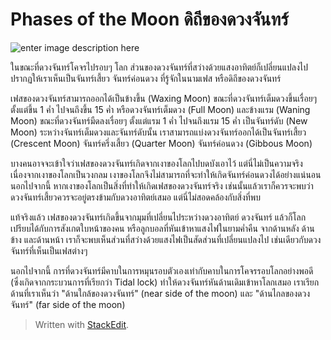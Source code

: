 Phases of the Moon ดิถีของดวงจันทร์
====


![enter image description here](https://scontent.fbkk5-6.fna.fbcdn.net/v/t31.0-8/10855042_316359538574259_9134060319552562396_o.jpg?_nc_cat=101&_nc_ohc=xqm3YTvj1akAQmZlBGZlInztDYsT0X5gB-lxMEkBk7CB3uBzMhQ7Zp2Lw&_nc_ht=scontent.fbkk5-6.fna&oh=15dabfc7954e4e817b0b612669aa1f38&oe=5E6F7BE0)

ในขณะที่ดวงจันทร์โคจรไปรอบๆ โลก ส่วนของดวงจันทร์ที่สว่างด้วยแสงอาทิตย์ก็เปลี่ยนแปลงไป ปรากฏให้เราเห็นเป็นจันทร์เสี้ยว จันทร์ค่อนดวง ที่รู้จักในนามเฟส หรือดิถีของดวงจันทร์  
  
เฟสของดวงจันทร์สามารถออกได้เป็นข้างขึ้น (Waxing Moon) ขณะที่ดวงจันทร์เต็มดวงขึ้นเรื่อยๆ ตั้งแต่ขึ้น 1 ค่ำ ไปจนถึงขึ้น 15 ค่ำ หรือดวงจันทร์เต็มดวง (Full Moon) และข้างแรม (Waning Moon) ขณะที่ดวงจันทร์มืดลงเรื่อยๆ ตั้งแต่แรม 1 ค่ำ ไปจนถึงแรม 15 ค่ำ เป็นจันทร์ดับ (New Moon) ระหว่างจันทร์เต็มดวงและจันทร์ดับนั้น เราสามารถแบ่งดวงจันทร์ออกได้เป็นจันทร์เสี้ยว (Crescent Moon) จันทร์ครึ่งเสี้ยว (Quarter Moon) จันทร์ค่อนดวง (Gibbous Moon)  
  
บางคนอาจจะเข้าใจว่าเฟสของดวงจันทร์เกิดจากเงาของโลกไปบดบังเอาไว้ แต่นี่ไม่เป็นความจริง เนื่องจากเงาของโลกเป็นวงกลม เงาของโลกจึงไม่สามารถที่จะทำให้เกิดจันทร์ค่อนดวงได้อย่างแน่นอน นอกไปจากนี้ หากเงาของโลกเป็นสิ่งที่ทำให้เกิดเฟสของดวงจันทร์จริง เช่นนั้นแล้วเราก็ควรจะพบว่าดวงจันทร์เสี้ยวควรจะอยู่ตรงข้ามกับดวงอาทิตย์เสมอ แต่นี่ไม่สอดคล้องกับสิ่งที่พบ  
  
แท้จริงแล้ว เฟสของดวงจันทร์เกิดขึ้นจากมุมที่เปลี่ยนไประหว่างดวงอาทิตย์ ดวงจันทร์ แล้วก็โลก เปรียบได้กับการสังเกตใบหน้าของคน หรือลูกบอลที่หันเข้าหาแสงไฟในยามค่ำคืน จากด้านหลัง ด้านข้าง และด้านหน้า เราก็จะพบเห็นส่วนที่สว่างด้วยแสงไฟเป็นสัดส่วนที่เปลี่ยนแปลงไป เช่นเดียวกับดวงจันทร์ที่เห็นเป็นเฟสต่างๆ  
  
นอกไปจากนี้ การที่ดวงจันทร์มีคาบในการหมุนรอบตัวเองเท่ากับคาบในการโคจรรอบโลกอย่างพอดี (ซึ่งเกิดจากกระบวนการที่เรียกว่า Tidal lock) ทำให้ดวงจันทร์หันด้านเดิมเข้าหาโลกเสมอ เราเรียกด้านที่เราเห็นว่า "ด้านใกล้ของดวงจันทร์" (near side of the moon) และ "ด้านไกลของดวงจันทร์" (far side of the moon)

> Written with [StackEdit](https://stackedit.io/).
<!--stackedit_data:
eyJoaXN0b3J5IjpbLTExNjQyMTQ3MjBdfQ==
-->